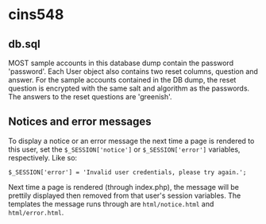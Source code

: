 # cins548

## db.sql
MOST sample accounts in this database dump contain the password 'password'.
Each User object also contains two reset columns, question and answer.
	For the sample accounts contained in the DB dump, the reset question
	is encrypted with the same salt and algorithm as the passwords.
	The answers to the reset questions are 'greenish'.

## Notices and error messages
To display a notice or an error message the next time a page is rendered to
this user, set the `$_SESSION['notice']` or `$_SESSION['error']` variables,
respectively. Like so:

    $_SESSION['error'] = 'Invalid user credentials, please try again.';

Next time a page is rendered (through index.php), the message will be prettily
displayed then removed from that user's session variables. The templates the
message runs through are `html/notice.html` and `html/error.html`.
